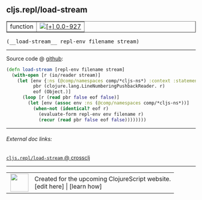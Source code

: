 ## cljs.repl/load-stream



 <table border="1">
<tr>
<td>function</td>
<td><a href="https://github.com/cljsinfo/cljs-api-docs/tree/0.0-927"><img valign="middle" alt="[+] 0.0-927" title="Added in 0.0-927" src="https://img.shields.io/badge/+-0.0--927-lightgrey.svg"></a> </td>
</tr>
</table>


 <samp>
(__load-stream__ repl-env filename stream)<br>
</samp>

---







Source code @ [github](https://github.com/clojure/clojurescript/blob/r1011/src/clj/cljs/repl.clj#L87-L96):

```clj
(defn load-stream [repl-env filename stream]
  (with-open [r (io/reader stream)]
    (let [env {:ns (@comp/namespaces comp/*cljs-ns*) :context :statement :locals {}}
          pbr (clojure.lang.LineNumberingPushbackReader. r)
          eof (Object.)]
      (loop [r (read pbr false eof false)]
        (let [env (assoc env :ns (@comp/namespaces comp/*cljs-ns*))]
          (when-not (identical? eof r)
            (evaluate-form repl-env env filename r)
            (recur (read pbr false eof false))))))))
```

<!--
Repo - tag - source tree - lines:

 <pre>
clojurescript @ r1011
└── src
    └── clj
        └── cljs
            └── <ins>[repl.clj:87-96](https://github.com/clojure/clojurescript/blob/r1011/src/clj/cljs/repl.clj#L87-L96)</ins>
</pre>

-->

---



###### External doc links:

[`cljs.repl/load-stream` @ crossclj](http://crossclj.info/fun/cljs.repl/load-stream.html)<br>

---

 <table>
<tr><td>
<img valign="middle" align="right" width="48px" src="http://i.imgur.com/Hi20huC.png">
</td><td>
Created for the upcoming ClojureScript website.<br>
[edit here] | [learn how]
</td></tr></table>

[edit here]:https://github.com/cljsinfo/cljs-api-docs/blob/master/cljsdoc/cljs.repl/load-stream.cljsdoc
[learn how]:https://github.com/cljsinfo/cljs-api-docs/wiki/cljsdoc-files

<!--

This information was too distracting to show to readers, but I'll leave it
commented here since it is helpful to:

- pretty-print the data used to generate this document
- and show how to retrieve that data



The API data for this symbol:

```clj
{:ns "cljs.repl",
 :name "load-stream",
 :type "function",
 :signature ["[repl-env filename stream]"],
 :source {:code "(defn load-stream [repl-env filename stream]\n  (with-open [r (io/reader stream)]\n    (let [env {:ns (@comp/namespaces comp/*cljs-ns*) :context :statement :locals {}}\n          pbr (clojure.lang.LineNumberingPushbackReader. r)\n          eof (Object.)]\n      (loop [r (read pbr false eof false)]\n        (let [env (assoc env :ns (@comp/namespaces comp/*cljs-ns*))]\n          (when-not (identical? eof r)\n            (evaluate-form repl-env env filename r)\n            (recur (read pbr false eof false))))))))",
          :title "Source code",
          :repo "clojurescript",
          :tag "r1011",
          :filename "src/clj/cljs/repl.clj",
          :lines [87 96]},
 :full-name "cljs.repl/load-stream",
 :full-name-encode "cljs.repl/load-stream",
 :history [["+" "0.0-927"]]}

```

Retrieve the API data for this symbol:

```clj
;; from Clojure REPL
(require '[clojure.edn :as edn])
(-> (slurp "https://raw.githubusercontent.com/cljsinfo/cljs-api-docs/catalog/cljs-api.edn")
    (edn/read-string)
    (get-in [:symbols "cljs.repl/load-stream"]))
```

-->
